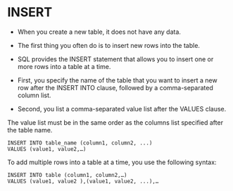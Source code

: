 # INSERT
- When you create a new table, it does not have any data.
- The first thing you often do is to insert new rows into the table.
- SQL provides the INSERT statement that allows you to insert one or
more rows into a table at a time.




- First, you specify the name of the table that you want to insert a new
row after the INSERT INTO clause, followed by a comma-separated
column list.
- Second, you list a comma-separated value list after the VALUES clause.


The value list must be in the same order as the columns list specified
after the table name.
```
INSERT INTO table_name (column1, column2, ...)
VALUES (value1, value2,…)
```
To add multiple rows into a table at a time, you use the following
syntax:
```
INSERT INTO table (column1, column2,…)
VALUES (value1, value2 ),(value1, value2, ...),…
```


